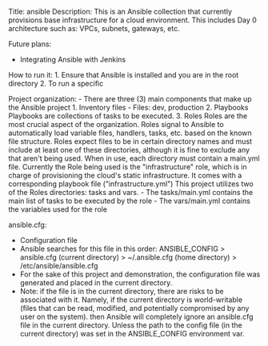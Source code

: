 Title: ansible
Description:
This is an Ansible collection that currently provisions base infrastructure for a cloud environment. This includes
Day 0 architecture such as: VPCs, subnets, gateways, etc.

Future plans:
- Integrating Ansible with Jenkins 

How to run it:
    1. Ensure that Ansible is installed and you are in the root directory
    2. To run a specific 

Project organization:
    - There are three (3) main components that make up the Ansible project
    1. Inventory files
        - Files: dev, production
    2. Playbooks
    Playbooks are collections of tasks to be executed.
    3. Roles
    Roles are the most crucial aspect of the organization. Roles signal to Ansible to automatically load variable files, 
    handlers, tasks, etc. based on the known file structure.
    Roles expect files to be in certain directory names and must include at least one of these directories, although it is 
    fine to exclude any that aren't being used. When in use, each directory must contain a main.yml file.
    Currently the Role being used is the "infrastructure" role, which is in charge of provisioning the cloud's static infrastructure.
    It comes with a corresponding playbook file ("infrastructure.yml")
    This project utilizes two of the Roles directories: tasks and vars.
    - The tasks/main.yml contains the main list of tasks to be executed by the role
    - The vars/main.yml contains the variables used for the role

ansible.cfg:
- Configuration file
- Ansible searches for this file in this order: ANSIBLE_CONFIG > ansible.cfg (current directory) > ~/.ansible.cfg (home directory) > /etc/ansible/ansible.cfg
- For the sake of this project and demonstration, the configuration file was generated and placed in the current directory. 
- Note: if the file is in the current directory, there are risks to be associated with it. Namely, if the current directory is world-writable (files that can be
    read, modified, and potentially compromised by any user on the system). then Ansible will completely ignore an ansible.cfg file in the current directory. 
    Unless the path to the config file (in the current directory) was set in the ANSIBLE_CONFIG environment var.